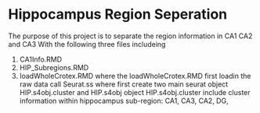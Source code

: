# Hippocampus Region Seperation 
The purpose of this project is to separate the region information in CA1 CA2 and CA3
With the following three files includeing 
1. CA1Info.RMD
2. HIP_Subregions.RMD
3. loadWholeCrotex.RMD
where the loadWholeCrotex.RMD first loadin the raw data call Seurat.ss
where first create two main seurat object HIP.s4obj.cluster and HIP.s4obj
object HIP.s4obj.cluster include cluster information within hippocampus sub-region: CA1, CA3, CA2, DG, 
